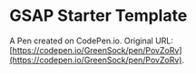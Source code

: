 # GSAP Starter Template

A Pen created on CodePen.io. Original URL: [https://codepen.io/GreenSock/pen/PovZoRv](https://codepen.io/GreenSock/pen/PovZoRv).

